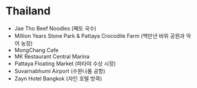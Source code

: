 # Thailand
* Jae Tho Beef Noodles (쩨또 국수)
* Million Years Stone Park & Pattaya Crocodile Farm (백만년 바위 공원과 악어 농장)
* MongChang Cafe
* MK Restaurant Central Marina
* Pattaya Floating Market (파타야 수상 시장)
* Suvarnabhumi Airport (수완나품 공항)
* Zayn Hotel Bangkok (자인 호텔 방콕)
